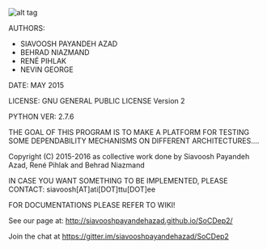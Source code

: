 ![alt tag](https://cloud.githubusercontent.com/assets/6337603/14418625/cacaca68-ffc8-11e5-962d-f59383848a74.png)


AUTHORS:
* SIAVOOSH PAYANDEH AZAD
* BEHRAD NIAZMAND
* RENÉ PIHLAK
* NEVIN GEORGE

DATE: MAY 2015

LICENSE: GNU GENERAL PUBLIC LICENSE Version 2

PYTHON VER: 2.7.6

THE GOAL OF THIS PROGRAM IS TO MAKE A PLATFORM FOR TESTING SOME DEPENDABILITY MECHANISMS ON DIFFERENT ARCHITECTURES....

Copyright (C) 2015-2016 as collective work done by Siavoosh Payandeh Azad, René Pihlak and Behrad Niazmand

 
IN CASE YOU WANT SOMETHING TO BE IMPLEMENTED, PLEASE CONTACT: siavoosh[AT]ati[DOT]ttu[DOT]ee

FOR DOCUMENTATIONS PLEASE REFER TO WIKI!
 
See our page at: http://siavooshpayandehazad.github.io/SoCDep2/

Join the chat at https://gitter.im/siavooshpayandehazad/SoCDep2
